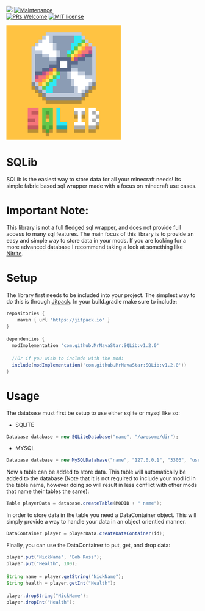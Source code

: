 [![](https://jitpack.io/v/MrNavaStar/SQLib.svg)](https://jitpack.io/#MrNavaStar/SQLib)
[![Maintenance](https://img.shields.io/badge/Maintained%3F-yes-green.svg)](https://GitHub.com/Naereen/StrapDown.js/graphs/commit-activity)\
[![PRs Welcome](https://img.shields.io/badge/PRs-welcome-brightgreen.svg?style=flat-square)](http://makeapullrequest.com)
[![MIT license](https://img.shields.io/badge/License-MIT-blue.svg)](https://lbesson.mit-license.org/)

<img src="https://raw.githubusercontent.com/MrNavaStar/SQLib/master/src/main/resources/assets/sqlib/icon.png" width="300" height="300">

# SQLib
SQLib is the easiest way to store data for all your minecraft needs! Its simple fabric based sql wrapper made with a focus on minecraft use cases.

# Important Note:
This library is not a full fledged sql wrapper, and does not provide full access to many sql features. 
The main focus of this library is to provide an easy and simple way to store data in your mods.
If you are looking for a more advanced database I recommend taking a look at something like [Nitrite](https://github.com/nitrite/nitrite-java).

# Setup
The library first needs to be included into your project. The simplest way to do this is through [Jitpack](https://jitpack.io/).
In your build.gradle make sure to include:

``` gradle
repositories {
    maven { url 'https://jitpack.io' }
}

dependencies {
  modImplementation 'com.github.MrNavaStar:SQLib:v1.2.0'
  
  //Or if you wish to include with the mod:
  include(modImplementation('com.github.MrNavaStar:SQLib:v1.2.0'))
}
```

# Usage
The database must first be setup to use either sqlite or mysql like so:

- SQLITE
``` java
Database database = new SQLiteDatabase("name", "/awesome/dir");
```
- MYSQL
``` java
Database database = new MySQLDatabase("name", "127.0.0.1", "3306", "username", "password");
```

Now a table can be added to store data. This table will automatically be added to the database (Note that it is not required to include your mod id in the 
table name, however doing so will result in less conflict with other mods that name their tables the same):
``` java
Table playerData = database.createTable(MODID + " name");
```
In order to store data in the table you need a DataContainer object. This will simply provide a way to handle your data in an object orientied manner.
``` java
DataContainer player = playerData.createDataContainer(id);
```
Finally, you can use the DataContainer to put, get, and drop data:

``` java
player.put("NickName", "Bob Ross");
player.put("Health", 100);

String name = player.getString("NickName");
String health = player.getInt("Health");

player.dropString("NickName");
player.dropInt("Health");
```
